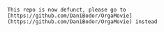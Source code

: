     This repo is now defunct, please go to [https://github.com/DaniBodor/OrgaMovie](https://github.com/DaniBodor/OrgaMovie) instead
